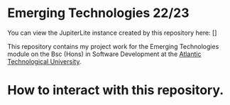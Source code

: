 # Emerging Technologies 22/23

You can view the JupiterLite instance created by this repository here: []

This repository contains my project work for the Emerging Technologies module on the Bsc (Hons) in Software Development at the 
[Atlantic Technological University](https://atu.ie).

# How to interact with this repository.